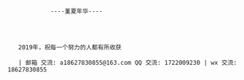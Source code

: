                 ----堇夏年华----
                
                


       2019年，祝每一个努力的人都有所收获
       
       | 邮箱 交流: a18627830855@163.com QQ 交流: 1722009230 | wx 交流: 18627830855